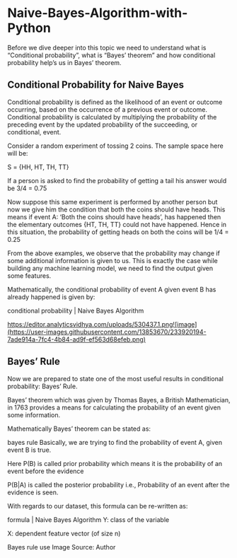 # Naive-Bayes-Algorithm-with-Python

Before we dive deeper into this topic we need to understand what is “Conditional probability”, what is “Bayes’ theorem” and how conditional probability help’s us in Bayes’ theorem.

## Conditional Probability for Naive Bayes

Conditional probability is defined as the likelihood of an event or outcome occurring, based on the occurrence of a previous event or outcome. Conditional probability is calculated by multiplying the probability of the preceding event by the updated probability of the succeeding, or conditional, event.

Consider a random experiment of tossing 2 coins. The sample space here will be:

S = {HH, HT, TH, TT}

If a person is asked to find the probability of getting a tail his answer would be 3/4 = 0.75

Now suppose this same experiment is performed by another person but now we give him the condition that both the coins should have heads. This means if event A: ‘Both the coins should have heads’, has happened then the elementary outcomes {HT, TH, TT} could not have happened. Hence in this situation, the probability of getting heads on both the coins will be 1/4 = 0.25

From the above examples, we observe that the probability may change if some additional information is given to us. This is exactly the case while building any machine learning model, we need to find the output given some features.

Mathematically, the conditional probability of event A given event B has already happened is given by:

conditional probability | Naive Bayes Algorithm 

https://editor.analyticsvidhya.com/uploads/530437.1.png![image](https://user-images.githubusercontent.com/13853670/233920194-7ade914a-7fc4-4b84-ad9f-ef563d68efeb.png)
 

## Bayes’ Rule

Now we are prepared to state one of the most useful results in conditional probability: Bayes’ Rule.

Bayes’ theorem which was given by Thomas Bayes, a British Mathematician, in 1763 provides a means for calculating the probability of an event given some information.

Mathematically Bayes’ theorem can be stated as:

 

bayes rule 
Basically, we are trying to find the probability of event A, given event B is true.

Here P(B) is called prior probability which means it is the probability of an event before the evidence

P(B|A) is called the posterior probability i.e., Probability of an event after the evidence is seen.

With regards to our dataset, this formula can be re-written as:

formula | Naive Bayes Algorithm 
Y: class of the variable

X: dependent feature vector (of size n)

Bayes rule use
Image Source: Author
